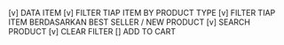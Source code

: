 [v] DATA ITEM 
[v] FILTER TIAP ITEM BY PRODUCT TYPE
[v] FILTER TIAP ITEM BERDASARKAN BEST SELLER / NEW PRODUCT
[v] SEARCH PRODUCT
[v] CLEAR FILTER
[] ADD TO CART